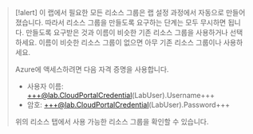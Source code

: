 > [!alert] 이 랩에서 필요한 모든 리소스 그룹은 랩 설정 과정에서 자동으로 만들어졌습니다. 따라서 리소스 그룹을 만들도록 요구하는 단계는 모두 무시하면 됩니다. 만들도록 요구받은 것과 이름이 비슷한 기존 리소스 그룹을 사용하거나 선택하세요. 이름이 비슷한 리소스 그룹이 없으면 아무 기존 리소스 그룹이나 사용하세요.
>
> Azure에 액세스하려면 다음 자격 증명을 사용합니다.
>
> - 사용자 이름: +++@lab.CloudPortalCredential(LabUser).Username+++
> - 암호: +++@lab.CloudPortalCredential(LabUser).Password+++
>
> 위의 리소스 탭에서 사용 가능한 리소스 그룹을 확인할 수 있습니다.
